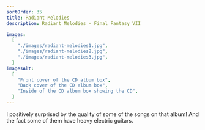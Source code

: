 ```yaml
---
sortOrder: 35
title: Radiant Melodies
description: Radiant Melodies - Final Fantasy VII

images:
  [
    "./images/radiant-melodies1.jpg",
    "./images/radiant-melodies2.jpg",
    "./images/radiant-melodies3.jpg",
  ]
imagesAlt:
  [
    "Front cover of the CD album box",
    "Back cover of the CD album box",
    "Inside of the CD album box showing the CD",
  ]
---
```


I positively surprised by the quality of some of the songs on that album! And the fact some of them have heavy electric guitars.
